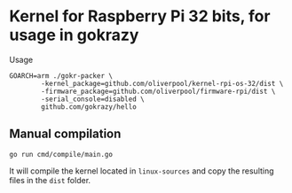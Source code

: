 # Kernel for Raspberry Pi 32 bits, for usage in gokrazy

Usage

```
GOARCH=arm ./gokr-packer \
		-kernel_package=github.com/oliverpool/kernel-rpi-os-32/dist \
		-firmware_package=github.com/oliverpool/firmware-rpi/dist \
		-serial_console=disabled \
		github.com/gokrazy/hello
```

## Manual compilation

```
go run cmd/compile/main.go
```

It will compile the kernel located in `linux-sources` and copy the resulting files in the `dist` folder.

